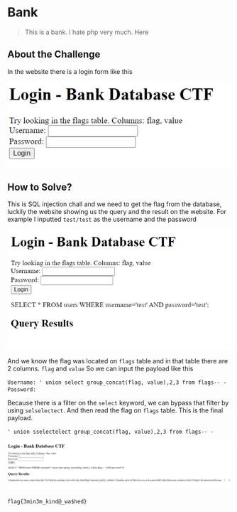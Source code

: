 # Bank
> This is a bank. I hate php very much. Here

## About the Challenge
In the website there is a login form like this

![preview](images/preview.png)

## How to Solve?
This is SQL injection chall and we need to get the flag from the database, luckily the website showing us the query and the result on the website. For example I inputted `test/test` as the username and the password

![input](images/input.png)

And we know the flag was located on `flags` table and in that table there are 2 columns. `flag` and `value` So we can input the payload like this

```
Username: ' union select group_concat(flag, value),2,3 from flags-- -
Password: 
```

Because there is a filter on the `select` keyword, we can bypass that filter by using `selselectect`. And then read the flag on `flags` table. This is the final payload.

```
' union sselectelect group_concat(flag, value),2,3 from flags-- -
```

![flag](images/flag.png)

```
flag{3min3m_kind@_wa$hed}
```